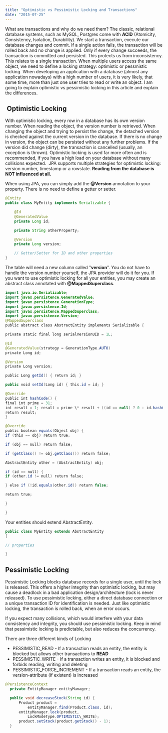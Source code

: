 ```yaml
---
title: "Optimistic vs Pessimistic Locking and Transactions"
date: "2015-07-25"
---
```


What are transactions and why do we need them? The classic, relational database systems, such as MySQL, Postgres come with **ACID** (Atomicity, Consistency, Isolation, Durability). We start a transaction, execute our database changes and commit. If a single action fails, the transaction will be rolled back and no change is applied. Only if every change succeeds, the transaction is committed and persisted. This protects us from inconsistency. This relates to a single transaction. When multiple users access the same object, we need to define a locking strategy: optimistic or pessmistic locking. When developing an application with a database (almost any application nowadays) with a high number of users, it is very likely, that some time, more than just one user tries to read or write an object. I am going to explain optimistic vs pessimistic locking in this article and explain the differences.

##  Optimistic Locking

With optimistic locking, every row in a database has its own version number. When reading the object, the version number is retrieved. When changing the object and trying to persist the change, the detached version is checked against the current version in the database. If there is no change in version, the object can be persisted without any further problems. If the version did change (dirty), the transaction is cancelled (usually, an exception is thrown). Optimistic locking is used far more often and is recommended, if you have a high load on your database without many collisions expected.  JPA supports multiple strategies for optimistic locking: version number, timestamp or a rowstate. **Reading from the database is NOT influenced at all.**

When using JPA, you can simply add the **@Version** annotation to your property. There is no need to define a getter or setter.

```java
@Entity
public class MyEntity implements Serializable {    

    @Id
    @GeneratedValue
    private Long id;

    private String otherProperty;

    @Version
    private Long version;

    // Getter/Setter for ID and other properties
}
```

The table will need a new column called "**version**". You do not have to handle the version number yourself, the JPA provider will do it for you. If you want to use optimistic locking for all your entities, you may create an abstract class annotated with **@MappedSuperclass**.

```java
import java.io.Serializable;
import javax.persistence.GeneratedValue; 
import javax.persistence.GenerationType; 
import javax.persistence.Id; 
import javax.persistence.MappedSuperclass; 
import javax.persistence.Version; 
@MappedSuperclass 
public abstract class AbstractEntity implements Serializable { 

private static final long serialVersionUID = 1L; 

@Id 
@GeneratedValue(strategy = GenerationType.AUTO) 
private Long id; 

@Version 
private Long version; 

public Long getId() { return id; } 

public void setId(Long id) { this.id = id; }

@Override 
public int hashCode() {
final int prime = 31; 
int result = 1; result = prime \* result + ((id == null) ? 0 : id.hashCode()); 
return result; 
} 

@Override 
public boolean equals(Object obj) { 
if (this == obj) return true; 

if (obj == null) return false; 

if (getClass() != obj.getClass()) return false; 

AbstractEntity other = (AbstractEntity) obj; 

if (id == null) { 
if (other.id != null) return false; 

} else if (!id.equals(other.id)) return false; 

return true; 

} 

}
```

Your entities should extend AbstractEntity.

```java
public class MyEntity extends AbstractEntity
{

// properties

}
```

## Pessimistic Locking

Pessimistic Locking blocks database records for a single user, until the lock is released. This offers a higher integrity than optimistic locking, but may cause a deadlock in a bad application design/architecture (lock is never released). To use pessimistic locking, either a direct database connection or a unique transaction ID for identification is needed. Just like optimistic locking, the transaction is rolled back, when an error occurs.

If you expect many collisions, which would interfere with your data consistency and integrity, you should use pessimistic locking. Keep in mind that pessimistic locking is predictable, but also reduces the concurrency.

There are three different kinds of Locking

- PESSIMISTIC\_READ - If a transaction reads an entity, the entity is blocked but allows other transactions to **READ**
- PESSIMISTIC\_WRITE - If a transaction writes an entity, it is blocked and forbids reading, writing and deleting
- PESSIMISTIC\_FORCE\_INCREMENT - If a transaction reads an entity, the version-attribute (if existent) is increased

```java
@PersistenceContext
  private EntityManager entityManager;

  public void decreaseStock(String id) {
      Product product = 
          entityManager.find(Product.class, id);
      entityManager.lock(product,
          LockModeType.OPTIMISTIC\_WRITE);
      product.setStock(product.getStock() - 1);
  }
```